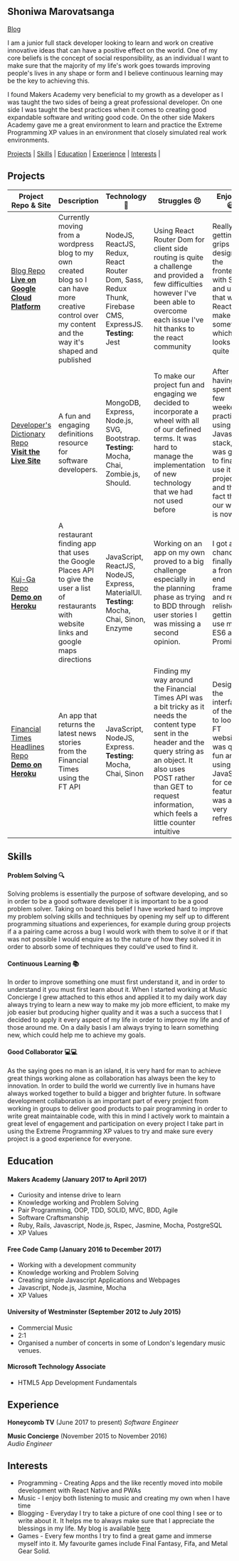 ## Shoniwa Marovatsanga

[Blog](https://ourblindmouse.com)

I am a junior full stack developer looking to learn and work on creative innovative ideas that can have a positive effect on the world. One of my core beliefs is the concept of social responsibility, as an individual I want to make sure that the majority of my life's work goes towards improving people's lives in any shape or form and I believe continuous learning may be the key to achieving this.

I found Makers Academy very beneficial to my growth as a developer as I was taught the two sides of being a great professional developer. On one side I was taught the best practices when it comes to creating good expandable software and writing good code. On the other side Makers Academy gave me a great environment to learn and practice the Extreme Programming XP values in an environment that closely simulated real work environments.

[Projects](#projects) | [Skills](#skills) | [Education](#education) | [Experience](#experience) | [Interests](#Interests) |

## Projects

| Project Repo & Site | Description | Technology :wrench:| Struggles :persevere:| Enjoyed :smiley:|
|----------------------|-------------|--------------|----------------|---------|
|[Blog Repo](https://github.com/Taziva/Blog)<br>**[Live on Google Cloud Platform](https://elegant-cipher-190221.appspot.com/blog)** | Currently moving from a wordpress blog to my own created blog so I can have more creative control over my content and the way it's shaped and published | NodeJS, ReactJS, Redux, React Router Dom, Sass, Redux Thunk, Firebase CMS, ExpressJS. **Testing:** Jest | Using React Router Dom for client side routing is quite a challenge and provided a few difficulties however I've been able to overcome each issue I've hit thanks to the react community | Really getting to grips with designing the frontend with Sass and using that with React to make something which looks quite nice|
|[Developer's Dictionary Repo](https://github.com/KatHicks/developers-dictionary)<br>**[Visit the Live Site](http://www.developers-dictionary.co.uk/)** | A fun and engaging definitions resource for software developers. | MongoDB, Express, Node.js, SVG, Bootstrap. **Testing:** Mocha, Chai, Zombie.js, Should.  | To make our project fun and engaging we decided to incorporate a wheel with all of our defined terms. It was hard to manage the implementation of new technology that we had not used before| After having spent a few weekends practicing using a Javascript stack, it was good to finally use it for a project and the fact that our work is now live |
|[Kuj-Ga Repo](https://github.com/Taziva/kuj-ga)<br>**[Demo on Heroku](https://uj-a.herokuapp.com/)** | A restaurant finding app that uses the Google Places API to give the user a list of restaurants with website links and google maps directions | JavaScript, ReactJS, NodeJS, Express, MaterialUI. **Testing:** Mocha, Chai, Sinon, Enzyme  | Working on an app on my own proved to a big challenge especially in the planning phase as trying to BDD through user stories I was missing a second opinion. | I got a chance to finally use a front-end framework and really relished getting to use more ES6 and Promises.|
|[Financial Times Headlines Repo](https://github.com/Taziva/ft-headlines-app)<br>**[Demo on Heroku](https://ft-headlines-sho3.herokuapp.com/)** | An app that returns the latest news stories from the Financial Times using the FT API | JavaScript, NodeJS, Express. **Testing:** Mocha, Chai, Sinon  | Finding my way around the Financial Times API was a bit tricky as it needs the content type sent in the header and the query string as an object. It also uses POST rather than GET to request information, which feels a little counter intuitive | Designing the interface of the app to look like FT website was quite fun and using pure JavaScript for certain features was also very refreshing |

## Skills

#### Problem Solving :mag:

Solving problems is essentially the purpose of software developing, and so in order to be a good software developer it is important to be a good problem solver. Taking on board this belief I have worked hard to improve my problem solving skills and techniques by opening my self up to different programming situations and experiences, for example during group projects if a a pairing came across a bug I would work with them to solve it or if that was not possible I would enquire as to the nature of how they solved it in order to absorb some of techniques they could've used to find it.


#### Continuous Learning :books:

In order to improve something one must first understand it, and in order to understand it you must first learn about it. When I started working at Music Concierge I grew attached to this ethos and applied it to my daily work day always trying to learn a new way to make my job more efficient, to make my job easier but producing higher quality and it was a such a success that I decided to apply it every aspect of my life in order to improve my life and of those around me. On a daily basis I am always trying to learn something new, which could help me to achieve my goals.

#### Good Collaborator :computer::computer:

As the saying goes no man is an island, it is very hard for man to achieve great things working alone as collaboration has always been the key to innovation. In order to build the world we currently live in humans have always worked together to build a bigger and brighter future. In software development collaboration is an important part of every project from working in groups to deliver good products to pair programming in order to write great maintainable code, with this in mind I actively work to maintain a great level of engagement and participation on every project I take part in using the Extreme Programming XP values to try and make sure every project is a good experience for everyone.

## Education

#### Makers Academy (January 2017 to April 2017)

- Curiosity and intense drive to learn
- Knowledge working and Problem Solving
- Pair Programming, OOP, TDD, SOLID, MVC, BDD, Agile
- Software Craftsmanship
- Ruby, Rails, Javascript, Node.js, Rspec, Jasmine, Mocha, PostgreSQL
- XP Values

#### Free Code Camp (January 2016 to December 2017)

- Working with a development community
- Knowledge working and Problem Solving
- Creating simple Javascript Applications and Webpages
- Javascript, Node.js, Jasmine, Mocha
- XP Values

#### University of Westminster (September 2012 to July 2015)

- Commercial Music
- 2:1
- Organised a number of concerts in some of London's legendary music venues.

#### Microsoft Technology Associate
- HTML5 App Development Fundamentals

## Experience

**Honeycomb TV** (June 2017 to present)
*Software Engineer*

**Music Concierge** (November 2015 to November 2016)    
*Audio Engineer*  

## Interests

* Programming - Creating Apps and the like recently moved into mobile development with React Native and PWAs
* Music - I enjoy both listening to music and creating my own when I have time
* Blogging - Everyday I try to take a picture of one cool thing I see or to write about it. It helps me to always make sure that I appreciate the blessings in my life. My blog is available [here](https://ourblindmouse.com)
* Games - Every few months I try to find a great game and immerse myself into it. My favourite games include Final Fantasy, Fifa, and Metal Gear Solid.
